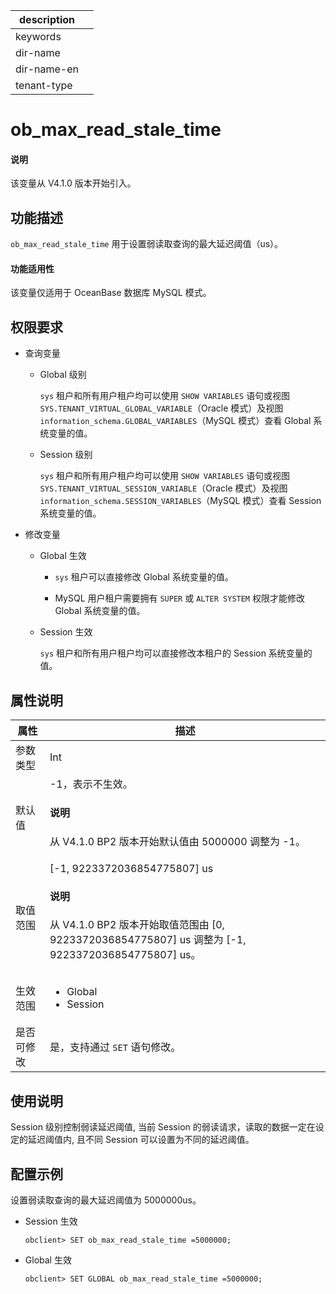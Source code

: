 |description||
|---|---|
|keywords||
|dir-name||
|dir-name-en||
|tenant-type||

# ob_max_read_stale_time

<main id="notice" type='explain'>
  <h4>说明</h4>
  <p> 该变量从 V4.1.0 版本开始引入。  </p>
</main>

## 功能描述

`ob_max_read_stale_time` 用于设置弱读取查询的最大延迟阈值（us）。

<main id="notice">
  <h4>功能适用性</h4>
  <p>该变量仅适用于 OceanBase 数据库 MySQL 模式。</p>
</main>

## 权限要求

* 查询变量

  * Global 级别

    `sys` 租户和所有用户租户均可以使用 `SHOW VARIABLES` 语句或视图 `SYS.TENANT_VIRTUAL_GLOBAL_VARIABLE`（Oracle 模式）及视图 `information_schema.GLOBAL_VARIABLES`（MySQL 模式）查看 Global 系统变量的值。

  * Session 级别

    `sys` 租户和所有用户租户均可以使用 `SHOW VARIABLES` 语句或视图 `SYS.TENANT_VIRTUAL_SESSION_VARIABLE`（Oracle 模式）及视图 `information_schema.SESSION_VARIABLES`（MySQL 模式）查看 Session 系统变量的值。

* 修改变量

  * Global 生效

    * `sys` 租户可以直接修改 Global 系统变量的值。
  
    * MySQL 用户租户需要拥有 `SUPER` 或 `ALTER SYSTEM` 权限才能修改 Global 系统变量的值。

  * Session 生效

    `sys` 租户和所有用户租户均可以直接修改本租户的 Session 系统变量的值。

## 属性说明

|**属性**| **描述**|
|--------|---------|
|参数类型     | Int  |
|默认值       | -1，表示不生效。<main id="notice" type='explain'><h4>说明</h4><p> 从 V4.1.0 BP2 版本开始默认值由 5000000 调整为 -1。 </p></main> |
|取值范围     | [-1, 9223372036854775807] us <main id="notice" type='explain'><h4>说明</h4><p> 从 V4.1.0 BP2 版本开始取值范围由 [0, 9223372036854775807] us 调整为 [-1, 9223372036854775807] us。 </p></main>    |
|生效范围     |<ul><li>Global</li><li>Session</li></ul>|
| 是否可修改  | 是，支持通过 `SET` 语句修改。|

## 使用说明

Session 级别控制弱读延迟阈值, 当前 Session 的弱读请求，读取的数据一定在设定的延迟阈值内, 且不同 Session 可以设置为不同的延迟阈值。

## 配置示例

设置弱读取查询的最大延迟阈值为 5000000us。

* Session 生效

  ```shell
  obclient> SET ob_max_read_stale_time =5000000;
  ```

* Global 生效

  ```shell
  obclient> SET GLOBAL ob_max_read_stale_time =5000000;
  ```
